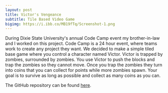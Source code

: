 ```yaml
---
layout: post
title: Victor's Vengeance
subtitle: Tile Based Video Game
bigimg: https://i.ibb.co/MB19fTq/Screenshot-1.png
---
```


During Dixie State University's annual Code Camp event my brother-in-law and I worked on this project. Code Camp is a 24 hour event, where teams work to create any project they want. We decided to make a simple tiled base game where you control a character named Victor. Victor is trapped by zombies, surrounded by zombies. You use Victor to push the blocks and trap the zombies so they cannot move. Once you trap the zombies they turn into coins that you can collect for points while more zombies spawn. Your goal is to survive as long as possible and collect as many coins as you can.

The GitHub repository can be found [here](https://github.com/kdawgwilk/victors-vengeance).
